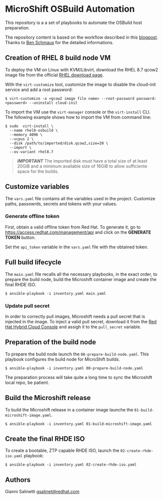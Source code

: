 # MicroShift OSBuild Automation

This repository is a a set of playbooks to automate the OSBuild host preparation.

The repository content is based on the workflow described in this [blogpost](https://cloud.redhat.com/blog/meet-red-hat-device-edge-with-microshift).
Thanks to [Ben Schmaus](https://github.com/schmaustech) for the detailed informations.

## Creation of RHEL 8 build node VM

To deploy the VM on Linux with KVM/Libvirt, download the RHEL 8.7 qcow2 image file from the official [RHEL download page](https://access.redhat.com/downloads/content/479/ver=/rhel---8/8.7/x86_64/product-software).

With the `virt-customize` tool, customize the image to disable the cloud-init service and add a root password:
```
$ virt-customize -a <qcow2 image file name> --root-password password:<password> --uninstall cloud-init
```

To import the VM use the `virt-manager` console or the `virt-install` CLI. The following example 
shows how to import the VM from command line:
```
$ sudo  virt-install \
  --name rhel8-osbuild \
  --memory 4096 \
  --vcpus 2 \
  --disk /path/to/imported/disk.qcow2,size=20 \
  --import \
  --os-variant rhel8.7
```
  
  > **_IMPORTANT_** The imported disk must have a total size of at least 20GiB and a minimum available size of 16GiB to allow sufficiente space for the builds.

## Customize variables

The `vars.yaml` file contains all the variables used in the project.
Customize paths, passowrds, secrets and tokens with your values.

### Generate offline token
First, obtain a valid offline token from Red Hat. To generate it, go to https://access.redhat.com/management/api and 
click on the **GENERATE TOKEN** button.

Set the `api_token` variable in the `vars.yaml` file with the obtained token.

## Full build lifecycle
The `main.yaml` file recalls all the necessary playbooks, in the exact order, to prepare the build node,
build the Microshift container image and create the final RHDE ISO.
```
$ ansible-playbook -i inventory.yaml main.yaml
```

### Update pull secret
In order to correctly pull images, Microshift needs a pull secret that is injected in the image.
To inject a valid pull secret, download it from the [Red Hat Hybrid Cloud Console](https://console.redhat.com/openshift) and assigh it to the `pull_secret` variable.

## Preparation of the build node
To prepare the build node launch the `00-prepare-build-node.yaml`. This playbook configures the build node for MicroShift builds.
```
$ ansible-playbook -i inventory.yaml 00-prepare-build-node.yaml
```

The preparation process will take quite a long time to sync the Microshift local repo, be patient.

## Build the Microshift release
To build the Microshift release in a container image launche the `01-build-microshift-image.yaml`.
```
$ ansible-playbook -i inventory.yaml 01-build-microshift-image.yaml
```

## Create the final RHDE ISO
To create a bootable, ZTP capable RHDE ISO, launch the `02-create-rhde-iso.yaml` playbook:
```
$ ansible-playbook -i inventory.yaml 02-create-rhde-iso.yaml
```


## Authors
Gianni Salinetti <gsalinet@redhat.com>
